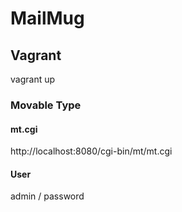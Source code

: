 MailMug
===

## Vagrant

vagrant up

### Movable Type

#### mt.cgi

http://localhost:8080/cgi-bin/mt/mt.cgi

#### User

admin / password





